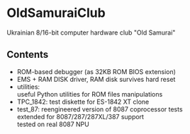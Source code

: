 # OldSamuraiClub
Ukrainian 8/16-bit computer hardware club "Old Samurai"
## Contents
- ROM-based debugger (as 32KB ROM BIOS extension)
- EMS + RAM DISK driver, RAM disk survives hard reset
- utilities:\
  useful Python utilities for ROM files manipulations
- TPC_1842: test diskette for ES-1842 XT clone
- test_87: reengineered version of 8087 coprocessor tests\
  extended for 8087/287/287XL/387 support\
  tested on real 8087 NPU
